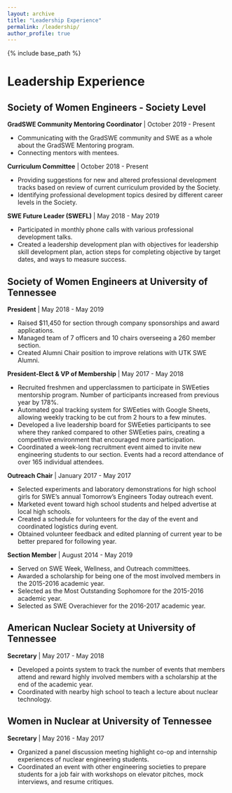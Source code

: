 ```yaml
---
layout: archive
title: "Leadership Experience"
permalink: /leadership/
author_profile: true
---
```


{% include base_path %}
# Leadership Experience
## Society of Women Engineers - Society Level
**GradSWE Community Mentoring Coordinator** | October 2019 - Present
* Communicating with the GradSWE community and SWE as a whole about the GradSWE Mentoring program.
* Connecting mentors with mentees.

**Curriculum Committee** | October 2018 - Present
* Providing suggestions for new and altered professional development tracks based on review of
current curriculum provided by the Society.
* Identifying professional development topics desired by different career levels in the Society.

**SWE Future Leader (SWEFL)** | May 2018 - May 2019
* Participated in monthly phone calls with various professional development talks.
* Created a leadership development plan with objectives for leadership skill development plan,
action steps for completing objective by target dates, and ways to measure success.

## Society of Women Engineers at University of Tennessee
**President** | May 2018 - May 2019
* Raised $11,450 for section through company sponsorships and award applications.
* Managed team of 7 officers and 10 chairs overseeing a 260 member section.
* Created Alumni Chair position to improve relations with UTK SWE Alumni.

**President-Elect & VP of Membership** | May 2017 - May 2018
* Recruited freshmen and upperclassmen to participate in SWEeties mentorship program. Number
of participants increased from previous year by 178%.
* Automated goal tracking system for SWEeties with Google Sheets, allowing weekly tracking to be
cut from 2 hours to a few minutes.
* Developed a live leadership board for SWEeties participants to see where they ranked compared
to other SWEeties pairs, creating a competitive environment that encouraged more participation.
* Coordinated a week-long recruitment event aimed to invite new engineering students to our
section. Events had a record attendance of over 165 individual attendees.

**Outreach Chair** | January 2017 - May 2017
* Selected experiments and laboratory demonstrations for high school girls for SWE’s annual
Tomorrow’s Engineers Today outreach event.
* Marketed event toward high school students and helped advertise at local high schools.
* Created a schedule for volunteers for the day of the event and coordinated logistics during event.
* Obtained volunteer feedback and edited planning of current year to be better prepared for
following year.

**Section Member** | August 2014 - May 2019
* Served on SWE Week, Wellness, and Outreach committees.
* Awarded a scholarship for being one of the most involved members in the 2015-2016 academic
year.
* Selected as the Most Outstanding Sophomore for the 2015-2016 academic year.
* Selected as SWE Overachiever for the 2016-2017 academic year.

## American Nuclear Society at University of Tennessee
**Secretary** | May 2017 - May 2018
* Developed a points system to track the number of events that members attend and reward highly
involved members with a scholarship at the end of the academic year.
* Coordinated with nearby high school to teach a lecture about nuclear technology.

## Women in Nuclear at University of Tennessee
**Secretary** | May 2016 - May 2017
* Organized a panel discussion meeting highlight co-op and internship experiences of nuclear
engineering students.
* Coordinated an event with other engineering societies to prepare students for a job fair with
workshops on elevator pitches, mock interviews, and resume critiques.
